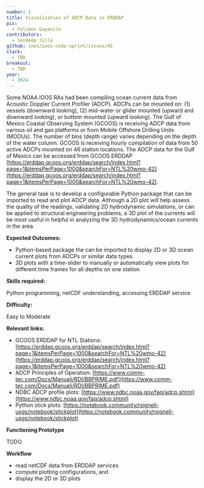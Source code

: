 ```yaml
---
number: 1
title: Visualization of ADCP Data in ERDDAP
pis:
  - Felimon Gayanilo
contributors:
  - Sandeep Jilla
github: ioos/ioos-code-sprint/issues/45
slack:
  - TBD
breakout:
  - TBD
year: 
  - 2024
---
```


Some NOAA IOOS RAs had been compiling ocean current data from Acoustic Doppler Current Profiler (ADCP). ADCPs can be mounted on: (1) vessels (downward looking), (2) mid-water or glider mounted (upward and downward looking), or bottom mounted (upward looking). The Gulf of Mexico Coastal Observing System (GCOOS) is receiving ADCP data from various oil and gas platforms or from Mobile Offshore Drilling Units (MODUs). The number of bins (depth range) varies depending on the depth of the water column. GCOOS is receiving hourly compilation of data from 50 active ADCPs mounted on 46 station locations. The ADCP data for the Gulf of Mexico can be accessed from GCOOS ERDDAP [https://erddap.gcoos.org/erddap/search/index.html?page=1&itemsPerPage=1000&searchFor=NTL%20wmo-42](https://erddap.gcoos.org/erddap/search/index.html?page=1&itemsPerPage=1000&searchFor=NTL%20wmo-42).

The general task is to develop a configurable Python package that can be imported to read and plot ADCP data. Although a 2D plot will help assess the quality of the readings, validating 2D hydrodynamic simulations, or can be applied to structural engineering problems, a 3D plot of the currents will be most useful in helpful in analyzing the 3D hydrodynamics/ocean currents in the area.

**Expected Outcomes:**
* Python-based package the can be imported to display 2D or 3D ocean current plots from ADCPs or similar data types.
* 3D plots with a time-slider to manually or automatically view plots for different time frames for all depths on one station

**Skills required:**

Python programming, netCDF understanding, accessing ERDDAP service

**Difficulty:**

Easy to Moderate

**Relevant links:**
* GCOOS ERDDAP for NTL Stations: [https://erddap.gcoos.org/erddap/search/index.html?page=1&itemsPerPage=1000&searchFor=NTL%20wmo-42](https://erddap.gcoos.org/erddap/search/index.html?page=1&itemsPerPage=1000&searchFor=NTL%20wmo-42)
* ADCP Principles of Operation: [https://www.comm-tec.com/Docs/Manuali/RDI/BBPRIME.pdf](https://www.comm-tec.com/Docs/Manuali/RDI/BBPRIME.pdf)
* NDBC ADCP profile plots: [https://www.ndbc.noaa.gov/faq/adcp.shtml](https://www.ndbc.noaa.gov/faq/adcp.shtml)
* Python stick plots: [https://notebook.community/rsignell-usgs/notebook/stickplot](https://notebook.community/rsignell-usgs/notebook/stickplot)

**Functioning Prototype**

TODO

**Workflow**
* read netCDF data from ERDDAP services
* compute plotting configurations, and
* display the 2D or 3D plots
